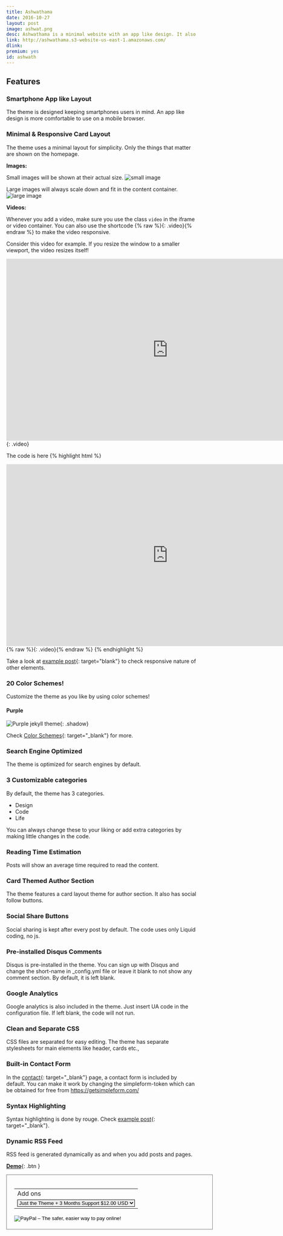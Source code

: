```yaml
---
title: Ashwathama
date: 2016-10-27
layout: post
image: ashwat.png
desc: Ashwathama is a minimal website with an app like design. It also features card layouts for website elements.
link: http://ashwathama.s3-website-us-east-1.amazonaws.com/
dlink: 
premium: yes
id: ashwath
---
```

## Features

### Smartphone App like Layout
The theme is designed keeping smartphones users in mind. An app like design is more comfortable to use on a mobile browser.  

### Minimal & Responsive Card Layout
The theme uses a minimal layout for simplicity. Only the things that matter are shown on the homepage. 

**Images:**

Small images will be shown at their actual size.
![small image]({{page.link}}images/ashwathama-1.jpg)


Large images will always scale down and fit in the content container.
![large image]({{page.link}}images/lost-1.jpg)

**Videos:**

Whenever you add a video, make sure you use the class ``video`` in the iframe or video container. You can also use the shortcode {% raw %}{: .video}{% endraw %} to make the video responsive.

Consider this video for example. If you resize the window to a smaller viewport, the video resizes itself!

<iframe width="854" height="480" src="https://www.youtube.com/embed/YE7VzlLtp-4" frameborder="0" allowfullscreen></iframe>
{: .video}

The code is here
{% highlight html %}
<iframe width="854" height="480" src="https://www.youtube.com/embed/YE7VzlLtp-4" frameborder="0" allowfullscreen></iframe>
{% raw %}{: .video}{% endraw %}
{% endhighlight %}

Take a look at [example post]({{page.link}}example/){: target="blank"} to check responsive nature of other elements.

### 20 Color Schemes!
Customize the theme as you like by using color schemes!

#### Purple

![Purple jekyll theme]({{page.link}}images/Purple.png){: .shadow}

Check [Color Schemes]({{page.link}}color-schemes/){: target="_blank"} for more.


### Search Engine Optimized
The theme is optimized for search engines by default.

### 3 Customizable categories
By default, the theme has 3 categories.

* Design
* Code
* Life

You can always change these to your liking or add extra categories by making little changes in the code.

### Reading Time Estimation
Posts will show an average time required to read the content. 


### Card Themed Author Section
The theme features a card layout theme for author section. It also has social follow buttons.

### Social Share Buttons
Social sharing is kept after every post by default. The code uses only Liquid coding, no js.

### Pre-installed Disqus Comments
Disqus is pre-installed in the theme. You can sign up with Disqus and change the short-name in _config.yml file or leave it blank to not show any comment section. By default, it is left blank.

### Google Analytics
Google analytics is also included in the theme. Just insert UA code in the configuration file. If left blank, the code will not run.

### Clean and Separate CSS
CSS files are separated for easy editing. The theme has separate stylesheets for main elements like header, cards etc.,

### Built-in Contact Form
In the [contact]({{page.link}}contact/){: target="_blank"} page, a contact form is included by default. You can make it work by changing the simpleform-token which can be obtained for free from https://getsimpleform.com/

### Syntax Highlighting
Syntax highlighting is done by rouge. Check [example post]({{page.link}}example/){: target="_blank"}.

### Dynamic RSS Feed
RSS feed is generated dynamically as and when you add posts and pages.


<style>.shadow{
    box-shadow: 2px 2px 5px #aaa;
    border-radius: 0;
}</style>

[**Demo**]({{page.link}}){: .btn }

<form style="width: 100%;border:1px solid #777;padding: 20px;display:inline-block;margin-bottom:1em;" action="https://www.paypal.com/cgi-bin/webscr" method="post" target="_top">
<input type="hidden" name="cmd" value="_s-xclick">
<input type="hidden" name="hosted_button_id" value="6ETS5UPR3XHEJ">
<table>
<tr><td><input type="hidden" name="on0" value="Add ons">Add ons</td></tr><tr><td><select style="border: 1px solid;" name="os0">
	<option value="Just the theme + 3 months support">Just the Theme + 3 Months Support $12.00 USD</option>
	<option value="Initial installation Guide">Initial Installation Guide $18.00 USD</option>
	<option value="Extended 12 months support">Extended 12 Months Support $25.00 USD</option>
</select> </td></tr>
</table>
<input type="hidden" name="currency_code" value="USD">
<input type="image" src="https://www.paypalobjects.com/en_GB/i/btn/btn_buynowCC_LG.gif" border="0" name="submit" alt="PayPal – The safer, easier way to pay online!">
<img alt="" border="0" src="https://www.paypalobjects.com/en_GB/i/scr/pixel.gif" width="1" height="1">
</form>



